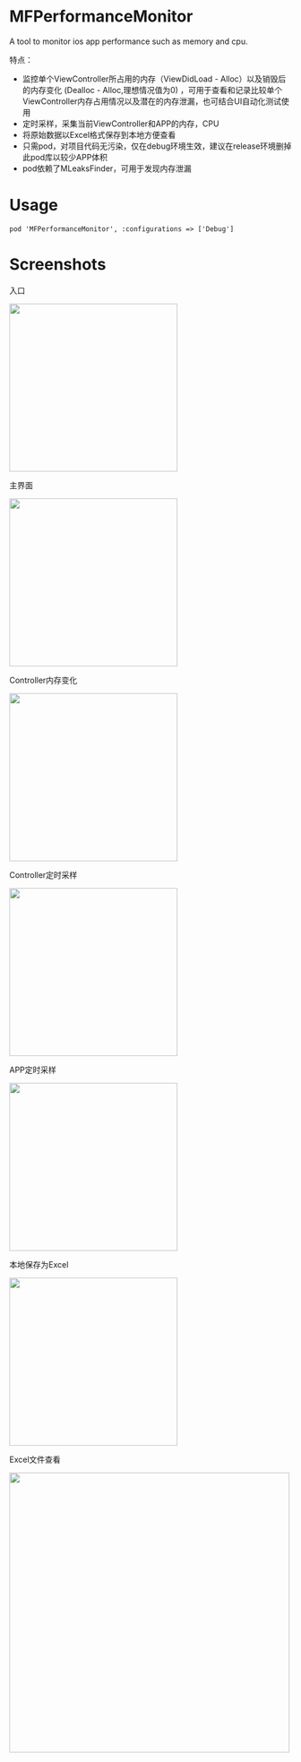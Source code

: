 # MFPerformanceMonitor
A tool to monitor ios app performance such as memory and cpu.

特点：

*	监控单个ViewController所占用的内存（ViewDidLoad - Alloc）以及销毁后的内存变化 (Dealloc - Alloc,理想情况值为0) ，可用于查看和记录比较单个ViewController内存占用情况以及潜在的内存泄漏，也可结合UI自动化测试使用
*	定时采样，采集当前ViewController和APP的内存，CPU
*	将原始数据以Excel格式保存到本地方便查看
*	只需pod，对项目代码无污染，仅在debug环境生效，建议在release环境删掉此pod库以较少APP体积
*	pod依赖了MLeaksFinder，可用于发现内存泄漏

# Usage
```
pod 'MFPerformanceMonitor', :configurations => ['Debug']
```

# Screenshots

入口

<img src="http://vviicc.qiniudn.com/menu@2x.png" width="300">

主界面

<img src="http://vviicc.qiniudn.com/main@2x.png" width="300">

Controller内存变化

<img src="http://vviicc.qiniudn.com/lifecycle@2x.png" width="300">

Controller定时采样

<img src="http://vviicc.qiniudn.com/sampling@2x.png" width="300">

APP定时采样

<img src="http://vviicc.qiniudn.com/app@2x.png" width="300">

本地保存为Excel 

<img src="http://vviicc.qiniudn.com/file@2x.png" width="300">

Excel文件查看 

<img src="http://vviicc.qiniudn.com/excel@2x.png" width="500">
